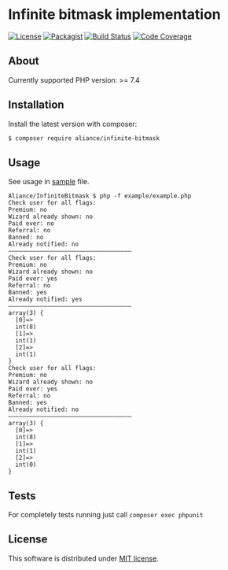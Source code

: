 Infinite bitmask implementation
===

[![License](https://img.shields.io/badge/License-MIT-blue.svg)](https://opensource.org/licenses/MIT)
[![Packagist](https://img.shields.io/packagist/v/aliance/infinite-bitmask.svg)](https://packagist.org/packages/aliance/infinite-bitmask)
[![Build Status](https://travis-ci.org/Aliance/InfiniteBitmask.svg?branch=master)](https://travis-ci.org/Aliance/InfiniteBitmask)
[![Code Coverage](https://scrutinizer-ci.com/g/Aliance/InfiniteBitmask/badges/coverage.png?b=master)](https://scrutinizer-ci.com/g/Aliance/InfiniteBitmask/?branch=master)

About
---

Currently supported PHP version: >= 7.4

Installation
---

Install the latest version with composer:

```bash
$ composer require aliance/infinite-bitmask
```

Usage
---

See usage in [sample](./example/example.php) file.

```
Aliance/InfiniteBitmask $ php -f example/example.php 
Check user for all flags:
Premium: no
Wizard already shown: no
Paid ever: no
Referral: no
Banned: no
Already notified: no
–––––––––––––––––––––––––––––––––––
Check user for all flags:
Premium: no
Wizard already shown: no
Paid ever: yes
Referral: no
Banned: yes
Already notified: yes
–––––––––––––––––––––––––––––––––––
array(3) {
  [0]=>
  int(8)
  [1]=>
  int(1)
  [2]=>
  int(1)
}
Check user for all flags:
Premium: no
Wizard already shown: no
Paid ever: yes
Referral: no
Banned: yes
Already notified: no
–––––––––––––––––––––––––––––––––––
array(3) {
  [0]=>
  int(8)
  [1]=>
  int(1)
  [2]=>
  int(0)
}
```

Tests
---

For completely tests running just call `composer exec phpunit`

License
---

This software is distributed under [MIT license](LICENSE).

